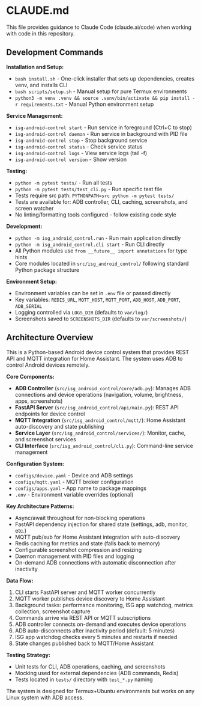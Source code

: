 # CLAUDE.md

This file provides guidance to Claude Code (claude.ai/code) when working with code in this repository.

## Development Commands

**Installation and Setup:**
- `bash install.sh` - One-click installer that sets up dependencies, creates venv, and installs CLI
- `bash scripts/setup.sh` - Manual setup for pure Termux environments
- `python3 -m venv .venv && source .venv/bin/activate && pip install -r requirements.txt` - Manual Python environment setup

**Service Management:**
- `isg-android-control start` - Run service in foreground (Ctrl+C to stop)
- `isg-android-control daemon` - Run service in background with PID file
- `isg-android-control stop` - Stop background service
- `isg-android-control status` - Check service status
- `isg-android-control logs` - View service logs (tail -f)
- `isg-android-control version` - Show version

**Testing:**
- `python -m pytest tests/` - Run all tests
- `python -m pytest tests/test_cli.py` - Run specific test file
- Tests require src path: `PYTHONPATH=src python -m pytest tests/`
- Tests are available for: ADB controller, CLI, caching, screenshots, and screen watcher
- No linting/formatting tools configured - follow existing code style

**Development:**
- `python -m isg_android_control.run` - Run main application directly
- `python -m isg_android_control.cli start` - Run CLI directly
- All Python modules use `from __future__ import annotations` for type hints
- Core modules located in `src/isg_android_control/` following standard Python package structure

**Environment Setup:**
- Environment variables can be set in `.env` file or passed directly
- Key variables: `REDIS_URL`, `MQTT_HOST`, `MQTT_PORT`, `ADB_HOST`, `ADB_PORT`, `ADB_SERIAL`
- Logging controlled via `LOGS_DIR` (defaults to `var/log/`)
- Screenshots saved to `SCREENSHOTS_DIR` (defaults to `var/screenshots/`)

## Architecture Overview

This is a Python-based Android device control system that provides REST API and MQTT integration for Home Assistant. The system uses ADB to control Android devices remotely.

**Core Components:**

- **ADB Controller** (`src/isg_android_control/core/adb.py`): Manages ADB connections and device operations (navigation, volume, brightness, apps, screenshots)
- **FastAPI Server** (`src/isg_android_control/api/main.py`): REST API endpoints for device control
- **MQTT Integration** (`src/isg_android_control/mqtt/`): Home Assistant auto-discovery and state publishing
- **Service Layer** (`src/isg_android_control/services/`): Monitor, cache, and screenshot services
- **CLI Interface** (`src/isg_android_control/cli.py`): Command-line service management

**Configuration System:**
- `configs/device.yaml` - Device and ADB settings
- `configs/mqtt.yaml` - MQTT broker configuration  
- `configs/apps.yaml` - App name to package mappings
- `.env` - Environment variable overrides (optional)

**Key Architecture Patterns:**
- Async/await throughout for non-blocking operations
- FastAPI dependency injection for shared state (settings, adb, monitor, etc.)
- MQTT pub/sub for Home Assistant integration with auto-discovery
- Redis caching for metrics and state (falls back to memory)
- Configurable screenshot compression and resizing
- Daemon management with PID files and logging
- On-demand ADB connections with automatic disconnection after inactivity

**Data Flow:**
1. CLI starts FastAPI server and MQTT worker concurrently
2. MQTT worker publishes device discovery to Home Assistant
3. Background tasks: performance monitoring, ISG app watchdog, metrics collection, screenshot capture
4. Commands arrive via REST API or MQTT subscriptions
5. ADB controller connects on-demand and executes device operations
6. ADB auto-disconnects after inactivity period (default: 5 minutes)
7. ISG app watchdog checks every 5 minutes and restarts if needed
8. State changes published back to MQTT/Home Assistant

**Testing Strategy:**
- Unit tests for CLI, ADB operations, caching, and screenshots
- Mocking used for external dependencies (ADB commands, Redis)
- Tests located in `tests/` directory with `test_*.py` naming

The system is designed for Termux+Ubuntu environments but works on any Linux system with ADB access.